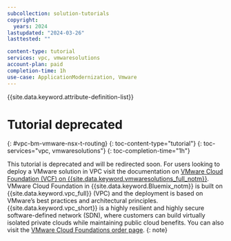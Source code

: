 ```yaml
---
subcollection: solution-tutorials
copyright:
  years: 2024
lastupdated: "2024-03-26"
lasttested: ""

content-type: tutorial
services: vpc, vmwaresolutions
account-plan: paid
completion-time: 1h
use-case: ApplicationModernization, Vmware
---
```

{{site.data.keyword.attribute-definition-list}}

# Tutorial deprecated
{: #vpc-bm-vmware-nsx-t-routing}
{: toc-content-type="tutorial"}
{: toc-services="vpc, vmwaresolutions"}
{: toc-completion-time="1h"}

This tutorial is deprecated and will be redirected soon. For users looking to deploy a VMware solution in VPC visit the documentation on [VMware Cloud Foundation (VCF) on {{site.data.keyword.vmwaresolutions_full_notm}}](/docs/vmwaresolutions?topic=vmwaresolutions-vpc-vcf-ovw). VMware Cloud Foundation in {{site.data.keyword.Bluemix_notm}} is built on {{site.data.keyword.vpc_full}} (VPC) and the deployment is based on VMware’s best practices and architectural principles. {{site.data.keyword.vpc_short}} is a highly resilient and highly secure software-defined network (SDN), where customers can build virtually isolated private clouds while maintaining public cloud benefits. You can also visit the [VMware Cloud Foundations order page](https://cloud.ibm.com/vmware/vcf/provision).
{: note}